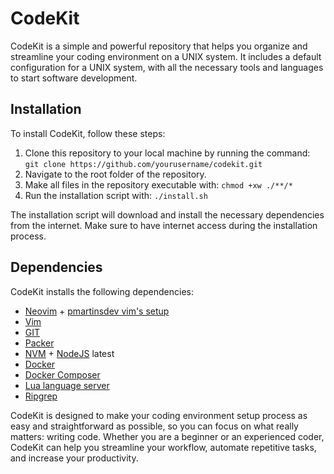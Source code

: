 # CodeKit

CodeKit is a simple and powerful repository that helps you organize and streamline your coding environment on a UNIX system. It includes a default configuration for a UNIX system, with all the necessary tools and languages to start software development.

## Installation

To install CodeKit, follow these steps:

1. Clone this repository to your local machine by running the command: `git clone https://github.com/yourusername/codekit.git`
2. Navigate to the root folder of the repository.
3. Make all files in the repository executable with: `chmod +xw ./**/*`
4. Run the installation script with: `./install.sh`

The installation script will download and install the necessary dependencies from the internet. Make sure to have internet access during the installation process.

## Dependencies

CodeKit installs the following dependencies:

- [Neovim](https://neovim.io/) + [pmartinsdev vim's setup](https://github.com/pmartinsdev/.nvim)
- [Vim](https://www.vim.org/)
- [GIT](https://git-scm.com/)
- [Packer](https://github.com/wbthomason/packer.nvim)
- [NVM](https://github.com/nvm-sh/nvm) + [NodeJS](https://nodejs.org/) latest
- [Docker](https://www.docker.com/)
- [Docker Composer](https://docs.docker.com/compose/)
- [Lua language server](https://github.com/sumneko/lua-language-server)
- [Ripgrep](https://github.com/BurntSushi/ripgrep)

CodeKit is designed to make your coding environment setup process as easy and straightforward as possible, so you can focus on what really matters: writing code. Whether you are a beginner or an experienced coder, CodeKit can help you streamline your workflow, automate repetitive tasks, and increase your productivity.
